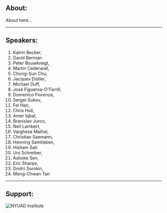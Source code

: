 ## About:

About here...

___
## Speakers:

  1. Katrin Becker,
  2. David Berman 
  3. Peter Bouwknegt, 
  4. Martin Cederwall, 
  5. Chong-Sun Chu,
  6. Jacques Distler, 
  7. Michael Duff, 
  8. José Figueroa-O'Farrill,
  9. Domenico Fiorenza, 
  10. Sergei Gukov, 
  11. Fei Han, 
  12. Chris Hull,
  13. Amer Iqbal, 
  14. Branislav Jurco,
  15. Neil Lambert, 
  16. Varghese Mathai, 
  17. Christian Saemann, 
  18. Henning Samtleben, 
  19. Hisham Sati
  20. Urs Schreiber,
  21. Ashoke Sen,
  22. Eric Sharpe, 
  23. Dmitri Sorokin,
  24. Meng-Chwan Tan

___

## Support:
![NYUAD Institute](https://armacad.info/images/2016/07/institute-promomovthumb317564-Nm55Q2WBZr_LT4dVRIhTGesaoVNZ7Tlt.png)
